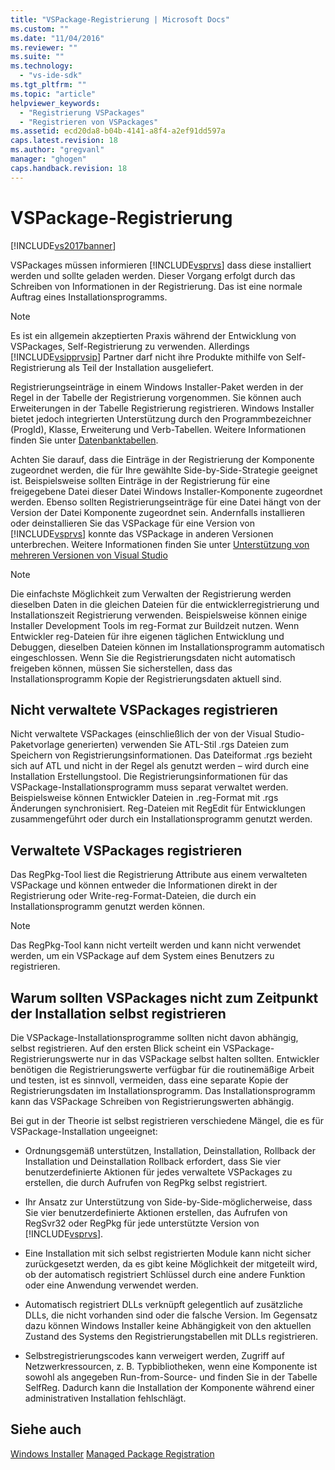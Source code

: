 ```yaml
---
title: "VSPackage-Registrierung | Microsoft Docs"
ms.custom: ""
ms.date: "11/04/2016"
ms.reviewer: ""
ms.suite: ""
ms.technology: 
  - "vs-ide-sdk"
ms.tgt_pltfrm: ""
ms.topic: "article"
helpviewer_keywords: 
  - "Registrierung VSPackages"
  - "Registrieren von VSPackages"
ms.assetid: ecd20da8-b04b-4141-a8f4-a2ef91dd597a
caps.latest.revision: 18
ms.author: "gregvanl"
manager: "ghogen"
caps.handback.revision: 18
---
```

# VSPackage-Registrierung
[!INCLUDE[vs2017banner](../../code-quality/includes/vs2017banner.md)]

VSPackages müssen informieren [!INCLUDE[vsprvs](../../code-quality/includes/vsprvs_md.md)] dass diese installiert werden und sollte geladen werden. Dieser Vorgang erfolgt durch das Schreiben von Informationen in der Registrierung. Das ist eine normale Auftrag eines Installationsprogramms.  
  
> [!NOTE]
>  Es ist ein allgemein akzeptierten Praxis während der Entwicklung von VSPackages, Self\-Registrierung zu verwenden. Allerdings [!INCLUDE[vsipprvsip](../../extensibility/includes/vsipprvsip_md.md)] Partner darf nicht ihre Produkte mithilfe von Self\-Registrierung als Teil der Installation ausgeliefert.  
  
 Registrierungseinträge in einem Windows Installer\-Paket werden in der Regel in der Tabelle der Registrierung vorgenommen. Sie können auch Erweiterungen in der Tabelle Registrierung registrieren. Windows Installer bietet jedoch integrierten Unterstützung durch den Programmbezeichner \(ProgId\), Klasse, Erweiterung und Verb\-Tabellen. Weitere Informationen finden Sie unter [Datenbanktabellen](http://msdn.microsoft.com/library/aa368259\(VS.85\).aspx).  
  
 Achten Sie darauf, dass die Einträge in der Registrierung der Komponente zugeordnet werden, die für Ihre gewählte Side\-by\-Side\-Strategie geeignet ist. Beispielsweise sollten Einträge in der Registrierung für eine freigegebene Datei dieser Datei Windows Installer\-Komponente zugeordnet werden. Ebenso sollten Registrierungseinträge für eine Datei hängt von der Version der Datei Komponente zugeordnet sein. Andernfalls installieren oder deinstallieren Sie das VSPackage für eine Version von [!INCLUDE[vsprvs](../../code-quality/includes/vsprvs_md.md)] konnte das VSPackage in anderen Versionen unterbrechen. Weitere Informationen finden Sie unter [Unterstützung von mehreren Versionen von Visual Studio](../../extensibility/supporting-multiple-versions-of-visual-studio.md)  
  
> [!NOTE]
>  Die einfachste Möglichkeit zum Verwalten der Registrierung werden dieselben Daten in die gleichen Dateien für die entwicklerregistrierung und Installationszeit Registrierung verwenden. Beispielsweise können einige Installer Development Tools im reg\-Format zur Buildzeit nutzen. Wenn Entwickler reg\-Dateien für ihre eigenen täglichen Entwicklung und Debuggen, dieselben Dateien können im Installationsprogramm automatisch eingeschlossen. Wenn Sie die Registrierungsdaten nicht automatisch freigeben können, müssen Sie sicherstellen, dass das Installationsprogramm Kopie der Registrierungsdaten aktuell sind.  
  
## Nicht verwaltete VSPackages registrieren  
 Nicht verwaltete VSPackages \(einschließlich der von der Visual Studio\-Paketvorlage generierten\) verwenden Sie ATL\-Stil .rgs Dateien zum Speichern von Registrierungsinformationen. Das Dateiformat .rgs bezieht sich auf ATL und nicht in der Regel als genutzt werden – wird durch eine Installation Erstellungstool. Die Registrierungsinformationen für das VSPackage\-Installationsprogramm muss separat verwaltet werden. Beispielsweise können Entwickler Dateien in .reg\-Format mit .rgs Änderungen synchronisiert. Reg\-Dateien mit RegEdit für Entwicklungen zusammengeführt oder durch ein Installationsprogramm genutzt werden.  
  
## Verwaltete VSPackages registrieren  
 Das RegPkg\-Tool liest die Registrierung Attribute aus einem verwalteten VSPackage und können entweder die Informationen direkt in der Registrierung oder Write\-reg\-Format\-Dateien, die durch ein Installationsprogramm genutzt werden können.  
  
> [!NOTE]
>  Das RegPkg\-Tool kann nicht verteilt werden und kann nicht verwendet werden, um ein VSPackage auf dem System eines Benutzers zu registrieren.  
  
## Warum sollten VSPackages nicht zum Zeitpunkt der Installation selbst registrieren  
 Die VSPackage\-Installationsprogramme sollten nicht davon abhängig, selbst registrieren. Auf den ersten Blick scheint ein VSPackage\-Registrierungswerte nur in das VSPackage selbst halten sollten. Entwickler benötigen die Registrierungswerte verfügbar für die routinemäßige Arbeit und testen, ist es sinnvoll, vermeiden, dass eine separate Kopie der Registrierungsdaten im Installationsprogramm. Das Installationsprogramm kann das VSPackage Schreiben von Registrierungswerten abhängig.  
  
 Bei gut in der Theorie ist selbst registrieren verschiedene Mängel, die es für VSPackage\-Installation ungeeignet:  
  
-   Ordnungsgemäß unterstützen, Installation, Deinstallation, Rollback der Installation und Deinstallation Rollback erfordert, dass Sie vier benutzerdefinierte Aktionen für jedes verwaltete VSPackages zu erstellen, die durch Aufrufen von RegPkg selbst registriert.  
  
-   Ihr Ansatz zur Unterstützung von Side\-by\-Side\-möglicherweise, dass Sie vier benutzerdefinierte Aktionen erstellen, das Aufrufen von RegSvr32 oder RegPkg für jede unterstützte Version von [!INCLUDE[vsprvs](../../code-quality/includes/vsprvs_md.md)].  
  
-   Eine Installation mit sich selbst registrierten Module kann nicht sicher zurückgesetzt werden, da es gibt keine Möglichkeit der mitgeteilt wird, ob der automatisch registriert Schlüssel durch eine andere Funktion oder eine Anwendung verwendet werden.  
  
-   Automatisch registriert DLLs verknüpft gelegentlich auf zusätzliche DLLs, die nicht vorhanden sind oder die falsche Version. Im Gegensatz dazu können Windows Installer keine Abhängigkeit von den aktuellen Zustand des Systems den Registrierungstabellen mit DLLs registrieren.  
  
-   Selbstregistrierungscodes kann verweigert werden, Zugriff auf Netzwerkressourcen, z. B. Typbibliotheken, wenn eine Komponente ist sowohl als angegeben Run\-from\-Source\- und finden Sie in der Tabelle SelfReg. Dadurch kann die Installation der Komponente während einer administrativen Installation fehlschlägt.  
  
## Siehe auch  
 [Windows Installer](http://msdn.microsoft.com/library/cc185688\(VS.85\).aspx)   
 [Managed Package Registration](http://msdn.microsoft.com/de-de/f69e0ea3-6a92-4639-8ca9-4c9c210e58a1)